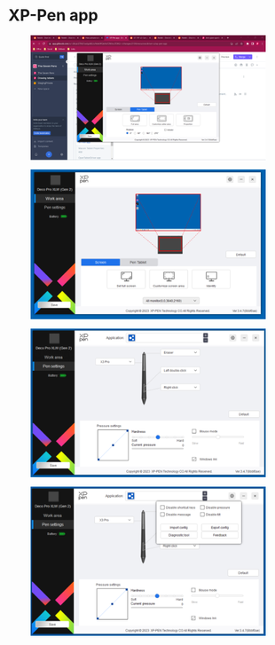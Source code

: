 # XP-Pen app

<figure><img src="../../.gitbook/assets/image (327).png" alt=""><figcaption></figcaption></figure>

<figure><img src="../../.gitbook/assets/image (328).png" alt=""><figcaption></figcaption></figure>





<figure><img src="../../.gitbook/assets/image (329).png" alt=""><figcaption></figcaption></figure>



<figure><img src="../../.gitbook/assets/image (330).png" alt=""><figcaption></figcaption></figure>
